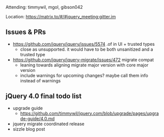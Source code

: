Attending: timmywil, mgol, gibson042

Location: https://matrix.to/#/#jquery_meeting:gitter.im

## Issues & PRs
* https://github.com/jquery/jquery/issues/5574 .of in UI + trusted types
	- close as unsupported. it would have to be both unsanitized and a trusted type
* https://github.com/jquery/jquery-migrate/issues/472 migrate compat
	- leaning towards aligning migrate major version with core major version
	- include warnings for upcoming changes? maybe call them info instead of warnings

## jQuery 4.0 final todo list
* upgrade guide
	- https://github.com/timmywil/jquery.com/blob/upgrade/pages/upgrade-guide/4.0.md
* jquery migrate coordinated release
* sizzle blog post
